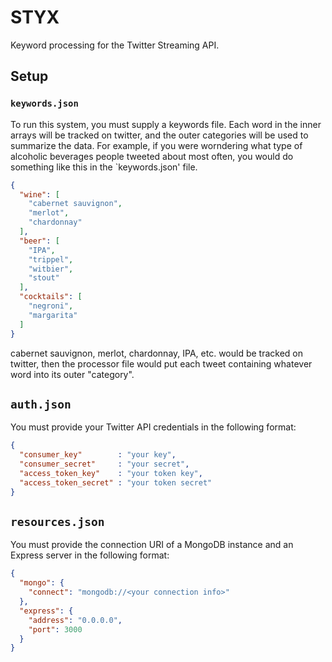# STYX
Keyword processing for the Twitter Streaming API.

## Setup

### `keywords.json`
To run this system, you must supply a keywords file. Each word in the inner arrays will be tracked on twitter, and the outer categories will be used to summarize the data.  For example, if you were worndering what type of alcoholic beverages people tweeted about most often, you would do something like this in the `keywords.json' file.

``` json
{
  "wine": [
    "cabernet sauvignon",
    "merlot",
    "chardonnay"
  ],
  "beer": [
    "IPA",
    "trippel",
    "witbier",
    "stout"
  ],
  "cocktails": [
    "negroni",
    "margarita"
  ]
}
```
cabernet sauvignon, merlot, chardonnay, IPA, etc. would be tracked on twitter, then the processor file would put each tweet containing whatever word into its outer "category".

## `auth.json`
You must provide your Twitter API credentials in the following format:
```json
{
  "consumer_key"        : "your key",
  "consumer_secret"     : "your secret",
  "access_token_key"    : "your token key",
  "access_token_secret" : "your token secret"
}
```

## `resources.json`
You must provide the connection URI of a MongoDB instance and an Express server in the following format:
```json
{
  "mongo": {
    "connect": "mongodb://<your connection info>"
  },
  "express": {
    "address": "0.0.0.0",
    "port": 3000
  }
}
```

